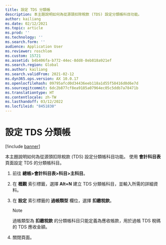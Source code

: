 ```yaml
---
title: 設定 TDS 分類帳
description: 本主題說明如何為從源頭扣除稅款 (TDS) 設定分類帳科目功能。
author: kailiang
ms.date: 02/12/2021
ms.topic: article
ms.prod: ''
ms.technology: ''
ms.search.form: ''
audience: Application User
ms.reviewer: roschlom
ms.custom: 15721
ms.assetid: b4b406fa-b772-44ec-8dd8-8eb818a921ef
ms.search.region: Global
ms.author: kailiang
ms.search.validFrom: 2021-02-12
ms.dyn365.ops.version: AX 10.0.17
ms.openlocfilehash: 09795afcd0d34436eeb118a1d55f58416d0d6e7d
ms.sourcegitcommit: 6dc2b877cf8ea9185a07964ec05c5ddb7a78471b
ms.translationtype: HT
ms.contentlocale: zh-TW
ms.lasthandoff: 03/12/2022
ms.locfileid: "8451830"
---
```

# <a name="set-up-tds-ledger-accounts"></a>設定 TDS 分類帳

[!include [banner](../includes/banner.md)]

本主題說明如何為從源頭扣除稅款 (TDS) 設定分類帳科目功能。 使用 **會計科目表** 頁面設定 TDS 的分類帳科目。

1. 前往 **總帳\>會計科目表\>科目\>主科目**。
2. 在 **概觀** 索引標籤，選擇 **Alt+N** 建立 TDS 分類帳科目，並輸入所需的詳細資料。
3. 在 **設定** 索引標籤的 **過帳類型** 欄位，選擇 **扣繳稅款**。     

    > [!NOTE]
    > 過帳類型為 **扣繳稅款** 的分類帳科目只能定義為應收帳款，用於過帳 TDS 稅碼的 TDS 應收金額。

4. 關閉頁面。
